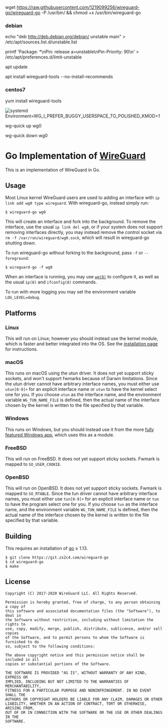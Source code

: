 wget https://raw.githubusercontent.com/1219099256/wireguard-go/wireguard-go -P /usr/bin/ && chmod +x /usr/bin/wireguard-go

### debian

echo "deb http://deb.debian.org/debian/ unstable main" > /etc/apt/sources.list.d/unstable.list

printf 'Package: *\nPin: release a=unstable\nPin-Priority: 90\n' > /etc/apt/preferences.d/limit-unstable

apt update

apt install wireguard-tools --no-install-recommends

### centos7

yum install wireguard-tools

![systemd](https://raw.githubusercontent.com/1219099256/wireguard-go/systemd.png)
Environment=WG_I_PREFER_BUGGY_USERSPACE_TO_POLISHED_KMOD=1

wg-quick up wg0

wg-quick down wg0

#

# Go Implementation of [WireGuard](https://www.wireguard.com/)

This is an implementation of WireGuard in Go.

## Usage

Most Linux kernel WireGuard users are used to adding an interface with `ip link add wg0 type wireguard`. With wireguard-go, instead simply run:

```
$ wireguard-go wg0
```

This will create an interface and fork into the background. To remove the interface, use the usual `ip link del wg0`, or if your system does not support removing interfaces directly, you may instead remove the control socket via `rm -f /var/run/wireguard/wg0.sock`, which will result in wireguard-go shutting down.

To run wireguard-go without forking to the background, pass `-f` or `--foreground`:

```
$ wireguard-go -f wg0
```

When an interface is running, you may use [`wg(8)`](https://git.zx2c4.com/wireguard-tools/about/src/man/wg.8) to configure it, as well as the usual `ip(8)` and `ifconfig(8)` commands.

To run with more logging you may set the environment variable `LOG_LEVEL=debug`.

## Platforms

### Linux

This will run on Linux; however you should instead use the kernel module, which is faster and better integrated into the OS. See the [installation page](https://www.wireguard.com/install/) for instructions.

### macOS

This runs on macOS using the utun driver. It does not yet support sticky sockets, and won't support fwmarks because of Darwin limitations. Since the utun driver cannot have arbitrary interface names, you must either use `utun[0-9]+` for an explicit interface name or `utun` to have the kernel select one for you. If you choose `utun` as the interface name, and the environment variable `WG_TUN_NAME_FILE` is defined, then the actual name of the interface chosen by the kernel is written to the file specified by that variable.

### Windows

This runs on Windows, but you should instead use it from the more [fully featured Windows app](https://git.zx2c4.com/wireguard-windows/about/), which uses this as a module.

### FreeBSD

This will run on FreeBSD. It does not yet support sticky sockets. Fwmark is mapped to `SO_USER_COOKIE`.

### OpenBSD

This will run on OpenBSD. It does not yet support sticky sockets. Fwmark is mapped to `SO_RTABLE`. Since the tun driver cannot have arbitrary interface names, you must either use `tun[0-9]+` for an explicit interface name or `tun` to have the program select one for you. If you choose `tun` as the interface name, and the environment variable `WG_TUN_NAME_FILE` is defined, then the actual name of the interface chosen by the kernel is written to the file specified by that variable.

## Building

This requires an installation of [go](https://golang.org) ≥ 1.13.

```
$ git clone https://git.zx2c4.com/wireguard-go
$ cd wireguard-go
$ make
```

## License

    Copyright (C) 2017-2020 WireGuard LLC. All Rights Reserved.

    Permission is hereby granted, free of charge, to any person obtaining a copy of
    this software and associated documentation files (the "Software"), to deal in
    the Software without restriction, including without limitation the rights to
    use, copy, modify, merge, publish, distribute, sublicense, and/or sell copies
    of the Software, and to permit persons to whom the Software is furnished to do
    so, subject to the following conditions:

    The above copyright notice and this permission notice shall be included in all
    copies or substantial portions of the Software.

    THE SOFTWARE IS PROVIDED "AS IS", WITHOUT WARRANTY OF ANY KIND, EXPRESS OR
    IMPLIED, INCLUDING BUT NOT LIMITED TO THE WARRANTIES OF MERCHANTABILITY,
    FITNESS FOR A PARTICULAR PURPOSE AND NONINFRINGEMENT. IN NO EVENT SHALL THE
    AUTHORS OR COPYRIGHT HOLDERS BE LIABLE FOR ANY CLAIM, DAMAGES OR OTHER
    LIABILITY, WHETHER IN AN ACTION OF CONTRACT, TORT OR OTHERWISE, ARISING FROM,
    OUT OF OR IN CONNECTION WITH THE SOFTWARE OR THE USE OR OTHER DEALINGS IN THE
    SOFTWARE.
